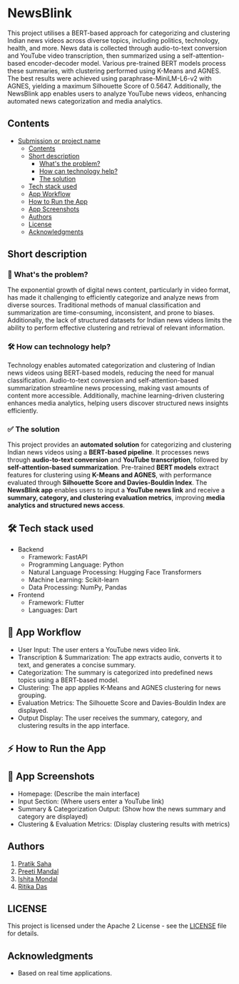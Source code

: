 # NewsBlink



This project utilises a BERT-based approach for categorizing and clustering Indian news videos across diverse topics, including politics, technology, health, and more. News data is collected through audio-to-text conversion and YouTube video transcription, then summarized using a self-attention-based encoder-decoder model. Various pre-trained BERT models process these summaries, with clustering performed using K-Means and AGNES. The best results were achieved using paraphrase-MiniLM-L6-v2 with AGNES, yielding a maximum Silhouette Score of 0.5647. Additionally, the NewsBlink app enables users to analyze YouTube news videos, enhancing automated news categorization and media analytics.


## Contents

- [Submission or project name](#submission-or-project-name)
  - [Contents](#contents)
  - [Short description](#short-description)
    - [What's the problem?](#whats-the-problem)
    - [How can technology help?](#how-can-technology-help)
    - [The solution](#the-solution)
  - [Tech stack used](#tech-stack-used)
  - [App Workflow](#app-workflow)
  - [How to Run the App](#how-to-run-the-app)
  - [App Screenshots](#app-screenshots)
  - [Authors](#authors)
  - [License](#license)
  - [Acknowledgments](#acknowledgments)

## Short description

### 🚀 What's the problem?

The exponential growth of digital news content, particularly in video format, has made it challenging to efficiently categorize and analyze news from diverse sources. Traditional methods of manual classification and summarization are time-consuming, inconsistent, and prone to biases. Additionally, the lack of structured datasets for Indian news videos limits the ability to perform effective clustering and retrieval of relevant information.

### 🛠 How can technology help?

Technology enables automated categorization and clustering of Indian news videos using BERT-based models, reducing the need for manual classification. Audio-to-text conversion and self-attention-based summarization streamline news processing, making vast amounts of content more accessible. Additionally, machine learning-driven clustering enhances media analytics, helping users discover structured news insights efficiently.

### ✅ The solution

This project provides an **automated solution** for categorizing and clustering Indian news videos using a **BERT-based pipeline**. It processes news through **audio-to-text conversion** and **YouTube transcription**, followed by **self-attention-based summarization**. Pre-trained **BERT models** extract features for clustering using **K-Means and AGNES**, with performance evaluated through **Silhouette Score and Davies-Bouldin Index**. The **NewsBlink app** enables users to input a **YouTube news link** and receive a **summary, category, and clustering evaluation metrics**, improving **media analytics and structured news access**.


## 🛠 Tech stack used
- Backend 
  - Framework: FastAPI
  - Programming Language: Python
  - Natural Language Processing: Hugging Face Transformers
  - Machine Learning: Scikit-learn
  - Data Processing: NumPy, Pandas
- Frontend 
  - Framework: Flutter
  - Languages: Dart


## 🔄 App Workflow

- User Input: The user enters a YouTube news video link.
- Transcription & Summarization: The app extracts audio, converts it to text, and generates a concise summary.
- Categorization: The summary is categorized into predefined news topics using a BERT-based model.
- Clustering: The app applies K-Means and AGNES clustering for news grouping.
- Evaluation Metrics: The Silhouette Score and Davies-Bouldin Index are displayed.
- Output Display: The user receives the summary, category, and clustering results in the app interface.

## ⚡ How to Run the App


## 📸 App Screenshots

- Homepage: (Describe the main interface)
- Input Section: (Where users enter a YouTube link)
- Summary & Categorization Output: (Show how the news summary and category are displayed)
- Clustering & Evaluation Metrics: (Display clustering results with metrics)


## Authors

1.  [Pratik Saha](https://github.com/Pratik-03-12)
2.  [Preeti Mandal](https://github.com/Preetix28)
3.  [Ishita Mondal](https://github.com/ishitaM2mondal)
4.  [Ritika Das](https://github.com/RitikaDas-21)

## LICENSE

This project is licensed under the Apache 2 License - see the [LICENSE](LICENSE) file for details.

## Acknowledgments

- Based on real time applications.
